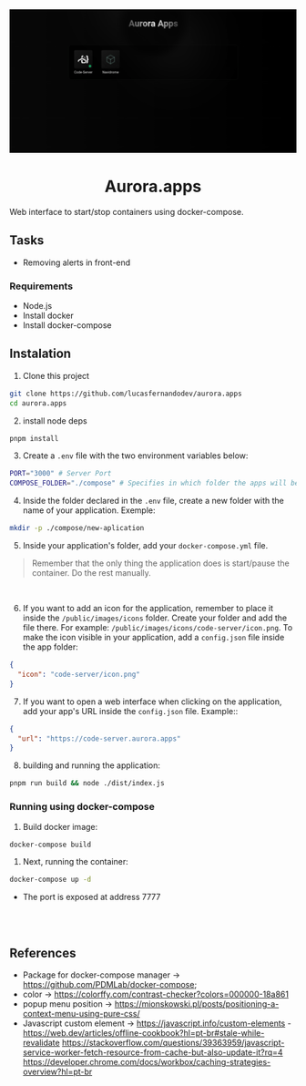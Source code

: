 <img src="./docs/aurora.app-screenshot.png" alt="Aurora apps" />

<h1 align="center">Aurora.apps</h1>

Web interface to start/stop containers using docker-compose.

## Tasks
- Removing alerts in front-end

### Requirements
- Node.js
- Install docker
- Install docker-compose

## Instalation

1. Clone this project
```bash
git clone https://github.com/lucasfernandodev/aurora.apps
cd aurora.apps
```

2. install node deps
```bash
pnpm install
```

3. Create a `.env` file with the two environment variables below:
```bash
PORT="3000" # Server Port
COMPOSE_FOLDER="./compose" # Specifies in which folder the apps will be located;
```

4. Inside the folder declared in the `.env` file, create a new folder with the name of your application.
Exemple:
```bash
mkdir -p ./compose/new-aplication
```

5. Inside your application's folder, add your `docker-compose.yml` file.
> Remember that the only thing the application does is start/pause the container. Do the rest manually.

<br />

6. If you want to add an icon for the application, remember to place it inside the `/public/images/icons` folder.
Create your folder and add the file there. For example: `/public/images/icons/code-server/icon.png`. To make the icon visible in your application, add a `config.json` file inside the app folder:
  ```JSON
  {
    "icon": "code-server/icon.png"
  }
  ```

7. If you want to open a web interface when clicking on the application, add your app's URL inside the `config.json` file. Example::
  ```JSON
  {
    "url": "https://code-server.aurora.apps"
  }
  ```

8. building and running the application:
```bash
pnpm run build && node ./dist/index.js
```

### Running using docker-compose

1. Build docker image:
```bash
docker-compose build
```

1. Next, running the container:
```bash
docker-compose up -d
```

- The port is exposed at address 7777


<br />
<br />

## References
- Package for docker-compose manager -> https://github.com/PDMLab/docker-compose;
- color -> https://colorffy.com/contrast-checker?colors=000000-18a861
- popup menu position -> https://mionskowski.pl/posts/positioning-a-context-menu-using-pure-css/
- Javascript custom element -> https://javascript.info/custom-elements
-https://web.dev/articles/offline-cookbook?hl=pt-br#stale-while-revalidate
https://stackoverflow.com/questions/39363959/javascript-service-worker-fetch-resource-from-cache-but-also-update-it?rq=4
https://developer.chrome.com/docs/workbox/caching-strategies-overview?hl=pt-br
